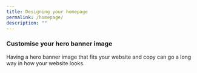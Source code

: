 ```yaml
---
title: Designing your homepage
permalink: /homepage/
description: ""
---
```

### Customise your hero banner image

Having a hero banner image that fits your website and copy can go a long way in how your website looks.